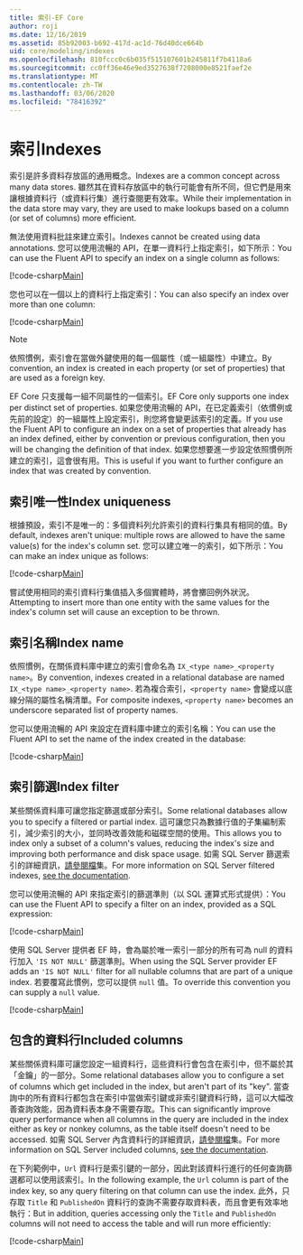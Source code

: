 ```yaml
---
title: 索引-EF Core
author: roji
ms.date: 12/16/2019
ms.assetid: 85b92003-b692-417d-ac1d-76d40dce664b
uid: core/modeling/indexes
ms.openlocfilehash: 810fccc0c6b035f515107601b245811f7b4118a6
ms.sourcegitcommit: cc0ff36e46e9ed3527638f7208000e8521faef2e
ms.translationtype: MT
ms.contentlocale: zh-TW
ms.lasthandoff: 03/06/2020
ms.locfileid: "78416392"
---
```

# <a name="indexes"></a><span data-ttu-id="9d40f-102">索引</span><span class="sxs-lookup"><span data-stu-id="9d40f-102">Indexes</span></span>

<span data-ttu-id="9d40f-103">索引是許多資料存放區的通用概念。</span><span class="sxs-lookup"><span data-stu-id="9d40f-103">Indexes are a common concept across many data stores.</span></span> <span data-ttu-id="9d40f-104">雖然其在資料存放區中的執行可能會有所不同，但它們是用來讓根據資料行（或資料行集）進行查閱更有效率。</span><span class="sxs-lookup"><span data-stu-id="9d40f-104">While their implementation in the data store may vary, they are used to make lookups based on a column (or set of columns) more efficient.</span></span>

<span data-ttu-id="9d40f-105">無法使用資料批註來建立索引。</span><span class="sxs-lookup"><span data-stu-id="9d40f-105">Indexes cannot be created using data annotations.</span></span> <span data-ttu-id="9d40f-106">您可以使用流暢的 API，在單一資料行上指定索引，如下所示：</span><span class="sxs-lookup"><span data-stu-id="9d40f-106">You can use the Fluent API to specify an index on a single column as follows:</span></span>

[!code-csharp[Main](../../../samples/core/Modeling/FluentAPI/Index.cs?name=Index&highlight=4)]

<span data-ttu-id="9d40f-107">您也可以在一個以上的資料行上指定索引：</span><span class="sxs-lookup"><span data-stu-id="9d40f-107">You can also specify an index over more than one column:</span></span>

[!code-csharp[Main](../../../samples/core/Modeling/FluentAPI/IndexComposite.cs?name=Composite&highlight=4)]

> [!NOTE]
> <span data-ttu-id="9d40f-108">依照慣例，索引會在當做外鍵使用的每一個屬性（或一組屬性）中建立。</span><span class="sxs-lookup"><span data-stu-id="9d40f-108">By convention, an index is created in each property (or set of properties) that are used as a foreign key.</span></span>
>
> <span data-ttu-id="9d40f-109">EF Core 只支援每一組不同屬性的一個索引。</span><span class="sxs-lookup"><span data-stu-id="9d40f-109">EF Core only supports one index per distinct set of properties.</span></span> <span data-ttu-id="9d40f-110">如果您使用流暢的 API，在已定義索引（依慣例或先前的設定）的一組屬性上設定索引，則您將會變更該索引的定義。</span><span class="sxs-lookup"><span data-stu-id="9d40f-110">If you use the Fluent API to configure an index on a set of properties that already has an index defined, either by convention or previous configuration, then you will be changing the definition of that index.</span></span> <span data-ttu-id="9d40f-111">如果您想要進一步設定依照慣例所建立的索引，這會很有用。</span><span class="sxs-lookup"><span data-stu-id="9d40f-111">This is useful if you want to further configure an index that was created by convention.</span></span>

## <a name="index-uniqueness"></a><span data-ttu-id="9d40f-112">索引唯一性</span><span class="sxs-lookup"><span data-stu-id="9d40f-112">Index uniqueness</span></span>

<span data-ttu-id="9d40f-113">根據預設，索引不是唯一的：多個資料列允許索引的資料行集具有相同的值。</span><span class="sxs-lookup"><span data-stu-id="9d40f-113">By default, indexes aren't unique: multiple rows are allowed to have the same value(s) for the index's column set.</span></span> <span data-ttu-id="9d40f-114">您可以建立唯一的索引，如下所示：</span><span class="sxs-lookup"><span data-stu-id="9d40f-114">You can make an index unique as follows:</span></span>

[!code-csharp[Main](../../../samples/core/Modeling/FluentAPI/IndexUnique.cs?name=IndexUnique&highlight=5)]

<span data-ttu-id="9d40f-115">嘗試使用相同的索引資料行集值插入多個實體時，將會擲回例外狀況。</span><span class="sxs-lookup"><span data-stu-id="9d40f-115">Attempting to insert more than one entity with the same values for the index's column set will cause an exception to be thrown.</span></span>

## <a name="index-name"></a><span data-ttu-id="9d40f-116">索引名稱</span><span class="sxs-lookup"><span data-stu-id="9d40f-116">Index name</span></span>

<span data-ttu-id="9d40f-117">依照慣例，在關係資料庫中建立的索引會命名為 `IX_<type name>_<property name>`。</span><span class="sxs-lookup"><span data-stu-id="9d40f-117">By convention, indexes created in a relational database are named `IX_<type name>_<property name>`.</span></span> <span data-ttu-id="9d40f-118">若為複合索引，`<property name>` 會變成以底線分隔的屬性名稱清單。</span><span class="sxs-lookup"><span data-stu-id="9d40f-118">For composite indexes, `<property name>` becomes an underscore separated list of property names.</span></span>

<span data-ttu-id="9d40f-119">您可以使用流暢的 API 來設定在資料庫中建立的索引名稱：</span><span class="sxs-lookup"><span data-stu-id="9d40f-119">You can use the Fluent API to set the name of the index created in the database:</span></span>

[!code-csharp[Main](../../../samples/core/Modeling/FluentAPI/IndexName.cs?name=IndexName&highlight=5)]

## <a name="index-filter"></a><span data-ttu-id="9d40f-120">索引篩選</span><span class="sxs-lookup"><span data-stu-id="9d40f-120">Index filter</span></span>

<span data-ttu-id="9d40f-121">某些關係資料庫可讓您指定篩選或部分索引。</span><span class="sxs-lookup"><span data-stu-id="9d40f-121">Some relational databases allow you to specify a filtered or partial index.</span></span> <span data-ttu-id="9d40f-122">這可讓您只為數據行值的子集編制索引，減少索引的大小，並同時改善效能和磁碟空間的使用。</span><span class="sxs-lookup"><span data-stu-id="9d40f-122">This allows you to index only a subset of a column's values, reducing the index's size and improving both performance and disk space usage.</span></span> <span data-ttu-id="9d40f-123">如需 SQL Server 篩選索引的詳細資訊，[請參閱檔](https://docs.microsoft.com/sql/relational-databases/indexes/create-filtered-indexes)集。</span><span class="sxs-lookup"><span data-stu-id="9d40f-123">For more information on SQL Server filtered indexes, [see the documentation](https://docs.microsoft.com/sql/relational-databases/indexes/create-filtered-indexes).</span></span>

<span data-ttu-id="9d40f-124">您可以使用流暢的 API 來指定索引的篩選準則（以 SQL 運算式形式提供）：</span><span class="sxs-lookup"><span data-stu-id="9d40f-124">You can use the Fluent API to specify a filter on an index, provided as a SQL expression:</span></span>

[!code-csharp[Main](../../../samples/core/Modeling/FluentAPI/IndexFilter.cs?name=IndexFilter&highlight=5)]

<span data-ttu-id="9d40f-125">使用 SQL Server 提供者 EF 時，會為屬於唯一索引一部分的所有可為 null 的資料行加入 `'IS NOT NULL'` 篩選準則。</span><span class="sxs-lookup"><span data-stu-id="9d40f-125">When using the SQL Server provider EF adds an `'IS NOT NULL'` filter for all nullable columns that are part of a unique index.</span></span> <span data-ttu-id="9d40f-126">若要覆寫此慣例，您可以提供 `null` 值。</span><span class="sxs-lookup"><span data-stu-id="9d40f-126">To override this convention you can supply a `null` value.</span></span>

[!code-csharp[Main](../../../samples/core/Modeling/FluentAPI/IndexNoFilter.cs?name=IndexNoFilter&highlight=6)]

## <a name="included-columns"></a><span data-ttu-id="9d40f-127">包含的資料行</span><span class="sxs-lookup"><span data-stu-id="9d40f-127">Included columns</span></span>

<span data-ttu-id="9d40f-128">某些關係資料庫可讓您設定一組資料行，這些資料行會包含在索引中，但不屬於其「金鑰」的一部分。</span><span class="sxs-lookup"><span data-stu-id="9d40f-128">Some relational databases allow you to configure a set of columns which get included in the index, but aren't part of its "key".</span></span> <span data-ttu-id="9d40f-129">當查詢中的所有資料行都包含在索引中當做索引鍵或非索引鍵資料行時，這可以大幅改善查詢效能，因為資料表本身不需要存取。</span><span class="sxs-lookup"><span data-stu-id="9d40f-129">This can significantly improve query performance when all columns in the query are included in the index either as key or nonkey columns, as the table itself doesn't need to be accessed.</span></span> <span data-ttu-id="9d40f-130">如需 SQL Server 內含資料行的詳細資訊，[請參閱檔](https://docs.microsoft.com/sql/relational-databases/indexes/create-indexes-with-included-columns)集。</span><span class="sxs-lookup"><span data-stu-id="9d40f-130">For more information on SQL Server included columns, [see the documentation](https://docs.microsoft.com/sql/relational-databases/indexes/create-indexes-with-included-columns).</span></span>

<span data-ttu-id="9d40f-131">在下列範例中，`Url` 資料行是索引鍵的一部分，因此對該資料行進行的任何查詢篩選都可以使用該索引。</span><span class="sxs-lookup"><span data-stu-id="9d40f-131">In the following example, the `Url` column is part of the index key, so any query filtering on that column can use the index.</span></span> <span data-ttu-id="9d40f-132">此外，只存取 `Title` 和 `PublishedOn` 資料行的查詢不需要存取資料表，而且會更有效率地執行：</span><span class="sxs-lookup"><span data-stu-id="9d40f-132">But in addition, queries accessing only the `Title` and `PublishedOn` columns will not need to access the table and will run more efficiently:</span></span>

[!code-csharp[Main](../../../samples/core/Modeling/FluentAPI/IndexInclude.cs?name=IndexInclude&highlight=5-9)]
